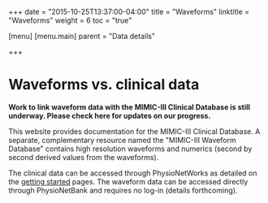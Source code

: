 +++
date = "2015-10-25T13:37:00-04:00"
title = "Waveforms"
linktitle = "Waveforms"
weight = 6
toc = "true"

[menu]
  [menu.main]
    parent = "Data details"

+++

# Waveforms vs. clinical data

__Work to link waveform data with the MIMIC-III Clinical Database is still underway. Please check here for updates on our progress.__

This website provides documentation for the MIMIC-III Clinical Database. A separate, complementary resource named the "MIMIC-III Waveform Database" contains high resolution waveforms and numerics (second by second derived values from the waveforms).

The clinical data can be accessed through PhysioNetWorks as detailed on the [getting started](/gettingstarted/access) pages. The waveform data can be accessed directly through PhysioNetBank and requires no log-in (details forthcoming).

<!--
The waveform data can be accessed through PhysioNetBank and requires no log-in, [here](http://physionet.org/bank/mimic3wdb).

Detail on how to match records from the clinical database and the waveform database is provided on PhysioNetBank [here](http://physionet.org/bank/mimic3cdb).
-->
